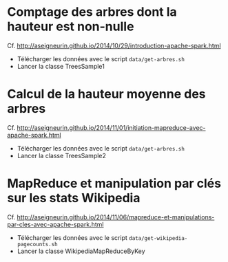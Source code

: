 # Comptage des arbres dont la hauteur est non-nulle

Cf. http://aseigneurin.github.io/2014/10/29/introduction-apache-spark.html

- Télécharger les données avec le script `data/get-arbres.sh`
- Lancer la classe TreesSample1

# Calcul de la hauteur moyenne des arbres

Cf. http://aseigneurin.github.io/2014/11/01/initiation-mapreduce-avec-apache-spark.html

- Télécharger les données avec le script `data/get-arbres.sh`
- Lancer la classe TreesSample2

# MapReduce et manipulation par clés sur les stats Wikipedia

Cf. http://aseigneurin.github.io/2014/11/06/mapreduce-et-manipulations-par-cles-avec-apache-spark.html

- Télécharger les données avec le script `data/get-wikipedia-pagecounts.sh`
- Lancer la classe WikipediaMapReduceByKey
